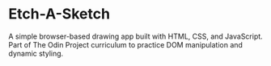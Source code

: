 # Etch-A-Sketch
A simple browser-based drawing app built with HTML, CSS, and JavaScript. Part of The Odin Project curriculum to practice DOM manipulation and dynamic styling.